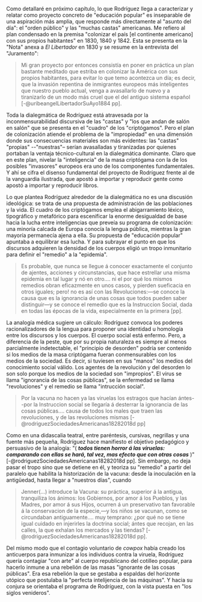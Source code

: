 Como detallaré en próximo capítulo, lo que Rodríguez llega a caracterizar y relatar como proyecto concreto de "educación popular" es inseparable de una aspiración más amplia, que responde más directamente al "asunto del día": el "orden público" y las "muchas castas" americanas. Me refiero al plan condensado en la premisa "colonizar el país [el continente americano] con sus propios habitantes" en 1830, 1840 y 1842. Esta se presenta en la "Nota" anexa a *El Libertador* en 1830 y se resume en la entrevista del "Juramento":

> Mi gran proyecto por entonces consistía en poner en práctica un plan bastante meditado que estriba en colonizar la América con sus propios habitantes, para evitar lo que temo acontezca un día; es decir, que la invasión repentina de inmigrantes europeos más inteligentes que nuestro pueblo actual, venga a avasallarlo de nuevo y a tiranizarlo de un modo más cruel que el del antiguo sistema español [-@uribeangelLibertadorSuAyo1884 pp].

Toda la dialegmática de Rodríguez está atravesada por la inconmensurabilidad discursiva de las "castas" y "los que andan de salón en salón" que se presenta en el "cuadro" de los "criptógamos". Pero el plan de colonización atiende el problema de la "impropiedad" en una dimensión donde sus consecuencias materiales son más evidentes: las "castas" "propias" --"nuestras"– serían avasalladas y tiranizadas por quienes portaban la ventaja técnico-cultural en la dialegmática dominante. Claro que en este plan, nivelar la "inteligencia" de la masa criptógama con la de los posibles "invasores" europeos era uno de los componentes fundamentales. Y ahí se cifra el disenso fundamental del proyecto de Rodríguez frente al de la vanguardia ilustrada, que apostó a importar y reproducir gente como apostó a importar y reproducir libros. 

Lo que plantea Rodríguez alrededor de la dialegmática no es una discusión ideológica: se trata de una propuesta de administración de las poblaciones y la vida. El cuadro de los criptógamos emplea el abigarramiento léxico, tipográfico y metafórico para escenificar la enorme desigualdad de base hacia la lucha entre inteligencias que preveía su programa de colonización: una minoría calcada de Europa conocía la lengua pública, mientras la gran mayoría permanecía ajena a ella. Su propuesta de "educación popular" apuntaba a equilibrar esa lucha. Y para subrayar el punto en que los discursos adquieren la densidad de los cuerpos eligió un tropo inmunitario para definir el "remedio" a la "epidemia".

>Es probable, que nunca se llegue á conocer exactamente el conjunto de ajentes, acciones y circunstancias, que hace estrellar una misma epidemia en tal lugar y nó en otro.... ni el por qué  los mismos remedios obran eficazmente en unos casos, y pierden sueficacia en otros iguales; pero! no es así con las Revoluciones:—se conoce la causa que es la ignorancia de unas cosas que todos pueden saber distinguir—y se conoce el remedio que es la Instruccion Social, dada en todas las épocas de la vida, especialmente en la primera [pp].

La analogía médica sugiere un cálculo: Rodríguez convoca los poderes racionalizadores de la lengua para proponer una identidad u homología entre los discursos y los cuerpos. El cuerpo social está enfermo. Pero, a diferencia de la peste, que por su propia naturaleza es siempre al menos parcialmente indetectable, el "principio de desorden" podría ser contenido si los medios de la masa criptógama fueran conmensurables con los medios de la sociedad. Es decir, si tuviesen en sus "manos" los medios del conocimiento social válido. Los agentes de la revolución y del desorden lo son solo porque los medios de la sociedad son "impropios". El virus se llama "ignorancia de las cosas públicas", se  la enfermedad se llama "revoluciones" y el remedio se llama "intrucción social".

>Por la vacuna no hacen ya las viruelas los estragos que hacían ántes--por la Instruccion social se llegaría á desterrar la ignorancia de las cosas públicas.... causa de todos los males que traen las revoluciones, y de las revoluciones mismas [-@rodriguezSociedadesAmericanas18282018d pp] 

Como en una didascalia teatral, entre paréntesis, cursivas, negrillas y una fuente más pequeña, Rodríguez hace manifiesto el objetivo pedagógico y persuasivo de la analogía: "( ***todos tienen horror á las viruelas: comparando con ellas se hará, tal vez, mas efecto que con otras cosas*** )" [-@rodriguezSociedadesAmericanas18282018d pp]. Sin embargo, no deja pasar el tropo sino que se detiene en él, y teoriza su "remedio" a partir del paralelo que habilita la historización de la vacuna: desde la inoculación en la antigüedad,  hasta llegar a "nuestros días", cuando
  
  >Jenner(...) introduce la Vacuna: su práctica, superior á la antigua, tranquiliza los ánimos: los Gobiernos, por amor á los Pueblos, y las Madres, por amor á sus Hijos, ocurren á un preservativo tan favorable á la conservacion de la especie,—y los niños se vacunan, como se circundaban antiguamente.... muy temprano: ¿por qué no se tiene igual cuidado en injerirles la doctrina social; ántes que recojan, en las calles, la que exhalan los mercados y las tiendas? [-@rodriguezSociedadesAmericanas18282018d pp].

Del mismo modo que el contagio voluntario de *cowpox* había creado los anticuerpos para inmunizar a los individuos contra la viruela, Rodríguez quería contagiar "con arte" al cuerpo republicano del cotilleo popular, para hacerlo inmune a una rebelión de las masas "ignorante de las cosas públicas". Era esa rebelión la que se gestaba a espaldas del horizonte utópico que postulaba la "perfecta intelijencia de las máquinas". Y hacia su conjura se orientaba el programa de Rodríguez, con la vista puesta en "los siglos venideros".
